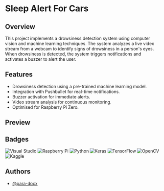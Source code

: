
# Sleep Alert For Cars
## Overview
This project implements a drowsiness detection system using computer vision and machine learning techniques. The system analyzes a live video stream from a webcam to identify signs of drowsiness in a person's eyes. When drowsiness is detected, the system triggers notifications and activates a buzzer to alert the user.






## Features

- Drowsiness detection using a pre-trained machine learning model.
- Integration with Pushbullet for real-time notifications.
- Buzzer activation for immediate alerts.
- Video stream analysis for continuous monitoring.
- Optimised for Raspberry Pi Zero.

## Preview

## Badges
![Visual Studio](https://img.shields.io/badge/Visual%20Studio-5C2D91.svg?style=for-the-badge&logo=visual-studio&logoColor=white) 
![Raspberry Pi](https://img.shields.io/badge/-RaspberryPi-C51A4A?style=for-the-badge&logo=Raspberry-Pi)
![Python](https://img.shields.io/badge/python-3670A0?style=for-the-badge&logo=python&logoColor=ffdd54)
![Keras](https://img.shields.io/badge/Keras-%23D00000.svg?style=for-the-badge&logo=Keras&logoColor=white)
![TensorFlow](https://img.shields.io/badge/TensorFlow-%23FF6F00.svg?style=for-the-badge&logo=TensorFlow&logoColor=white)
![OpenCV](https://img.shields.io/badge/opencv-%23white.svg?style=for-the-badge&logo=opencv&logoColor=white)
![Kaggle](https://img.shields.io/badge/Kaggle-035a7d?style=for-the-badge&logo=kaggle&logoColor=white)
## Authors

- [@para-docx](https://www.github.com/para-docx)

